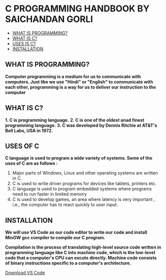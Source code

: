 # C PROGRAMMING HANDBOOK BY SAICHANDAN GORLI


- [ WHAT IS PROGRAMMING?](#what-is-programming)
- [ WHAT IS C?](#what-is-c)
- [ USES IS C?](#uses-of-c)
- [ INSTALLATION](#installation)

## WHAT IS PROGRAMMING?
**Computer programming is a medium for us to communicate with computers. Just like we use "Hindi" or "English" to communicate with each other, programming is a way for us to deliver our instruction to the computer**

## WHAT IS C?
**1. C is programming language.** 
**2. C is one of the oldest anad finest programming language.** 
**3. C was developed by Dennis Ritchie at AT&T's Bell Labs, USA in 1972.** 

## USES OF C

**C language is used to program a wide variety of systems. Some of the uses of C are as follows :**

1. Major parts of Windows, Linux and other operating systems are written in C.
2. C is used to write driver programs for devices like tablets, printers etc.
3. C language is used to program embedded systems where programs need to run faster in limited memory 
4. C is used to develop games, an area where latency is very important , i.e., the computer has to react quickly to user input.


## INSTALLATION 

**We will use VS Code as our code editor to write our code and install MinGW gcc compiler to compile our C program.**

**Compilation is the process of translating high-level source code written in programming language like C into machine code, which is the low-level code that a computer's CPU can excute directly. Machine code consists of binary instructions specific to a computer's architecture.**

[Download VS Code](https://code.visualstudio.com/download)